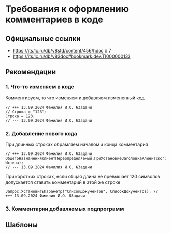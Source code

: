 # Требования к оформлению комментариев в коде

## Официальные ссылки
- https://its.1c.ru/db/v8std/content/456/hdoc п.7
- https://its.1c.ru/db/v83doc#bookmark:dev:TI000000133

## Рекомендации
### 1. Что-то изменяем в коде
Комментируем, то что изменяем и добавляем измененный код
```
// +++ 13.09.2024 Фамилия И.О. №Задачи
// Строка = "123";
Строка = 123;
// --- 13.09.2024 Фамилия И.О. №Задачи
```
### 2. Добавление нового кода
При длинных строках обрамляем началом и конца комментария
```
// +++ 13.09.2024 Фамилия И.О. №Задачи
ОбщегоНазначенияКлиентПереопределяемый.ПриУстановкеЗаголовкаКлиентскогоПриложения("Заголовок", Истина);
// --- 13.09.2024 Фамилия И.О. №Задачи
```
При коротких строках, если общая длина не превышает 120 символов допускается ставить комментарий в этой же строке
```
Запрос.УстановитьПараметр("СписокДокументов", СписокДокументов); // +++ 13.09.2024 Фамилия И.О. №Задачи
```

### 3. Комментарии добавляемых подпрограмм



## Шаблоны
